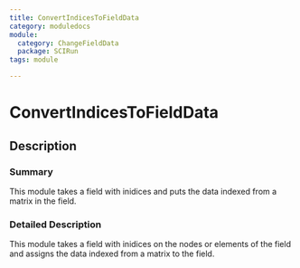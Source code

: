 ```yaml
---
title: ConvertIndicesToFieldData
category: moduledocs
module:
  category: ChangeFieldData
  package: SCIRun
tags: module

---
```


# ConvertIndicesToFieldData


## Description

### Summary

This module takes a field with inidices and puts the data indexed from a matrix in the field.

### Detailed Description

This module takes a field with inidices on the nodes or elements of the field and assigns the data indexed from a matrix to the field.

